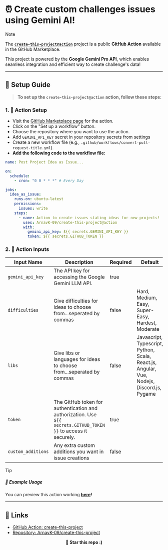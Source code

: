 # ⏰ Create custom challenges issues using Gemini AI!

> [!NOTE]  
> The [**`create-this-project@action`**](https://github.com/ArnavK-09/create-this-project/tree/action) project is a public **GitHub Action** available in the GitHub Marketplace.
>
> This project is powered by the **Google Gemini Pro API**, which enables seamless integration and efficient way to create challenge's data!

---

## 🥞 Setup Guide

> **To set up the `create-this-project@action` action, follow these steps:**

### 1. 🍬 **Action Setup**

- Visit the [GitHub Marketplace page](https://github.com/marketplace/actions/publish-idea-as-issue) for the action.
- Click on the "Set up a workflow" button.
- Choose the repository where you want to use the action.
- Add `GEMINI_API_KEY` secret in your repository secrets from settings
- Create a new workflow file (e.g., `.github/workflows/convert-pull-request-title.yml`).
- **Add the following code to the workflow file:**

```yaml
name: Post Project Idea as Issue...

on:
  schedule:
    - cron: "0 0 * * *" # Every Day

jobs:
  idea_as_issue:
    runs-on: ubuntu-latest
    permissions:
      issues: write
    steps:
      - name: Action to create issues stating ideas for new projects!
        uses: ArnavK-09/create-this-project@action
        with:
          gemini_api_key: ${{ secrets.GEMINI_API_KEY }}
          token: ${{ secrets.GITHUB_TOKEN }}
```

### 2. 🍬 **Action Inputs**

| Input Name         | Description                                                                                                     | Required | Default                                                                                   |
| ------------------ | --------------------------------------------------------------------------------------------------------------- | -------- | ----------------------------------------------------------------------------------------- |
| `gemini_api_key`   | The API key for accessing the Google Gemini LLM API.                                                            | true     |                                                                                           |
| `difficulties`     | Give difficulties for ideas to choose from...seperated by commas                                                | false    | Hard, Medium, Easy, Super-Easy, Hardest, Moderate                                         |
| `libs`             | Give libs or languages for ideas to choose from...seperated by commas                                           | false    | Javascript, Typescript, Python, Scala, React.js, Angular, Vue, Nodejs, Discord.js, Pygame |
| `token`            | The GitHub token for authentication and authorization. Use `${{ secrets.GITHUB_TOKEN }}` to access it securely. | true     |                                                                                           |
| `custom_additions` | Any extra custom additions you want in issue creations                                                          | false    |                                                                                           |

> [!TIP]
>
> ##### 🍗 Example Usage
>
> You can preview this action working **[here](https://github.com/ArnavK-09/create-this-project/issues)!**

---

## 🎋 Links

- [GitHub Action: create-this-project](https://github.com/marketplace/actions/publish-idea-as-issue)
- [Repository: ArnavK-09/create-this-project](https://github.com/ArnavK-09/create-this-project/tree/action)

<p align="center"><strong>🌟 Star this repo :) </strong></p>
